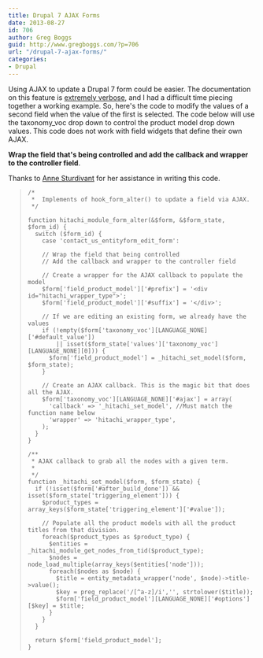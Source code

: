 ```yaml
---
title: Drupal 7 AJAX Forms
date: 2013-08-27
id: 706
author: Greg Boggs
guid: http://www.gregboggs.com/?p=706
url: "/drupal-7-ajax-forms/"
categories:
- Drupal
---
```


Using AJAX to update a Drupal 7 form could be easier. The documentation on this feature is [extremely verbose][1], and I had a difficult time piecing together a working example. So, here's the code to modify the values of a second field when the value of the first is selected. The code below will use the taxonomy_voc drop down to control the product model drop down values. This code does not work with field widgets that define their own AJAX.

**Wrap the field that's being controlled and add the callback and wrapper to the controller field**.

Thanks to [Anne Sturdivant][2] for her assistance in writing this code.

>     
>     /*
>      *  Implements of hook_form_alter() to update a field via AJAX.
>      */
>     
>     function hitachi_module_form_alter(&$form, &$form_state, $form_id) {
>       switch ($form_id) {
>         case 'contact_us_entityform_edit_form':
>     
>         // Wrap the field that being controlled
>         // Add the callback and wrapper to the controller field
>     
>         // Create a wrapper for the AJAX callback to populate the model
>         $form['field_product_model']['#prefix'] = '<div id="hitachi_wrapper_type">';
>         $form['field_product_model']['#suffix'] = '</div>';
>     
>         // If we are editing an existing form, we already have the values
>         if (!empty($form['taxonomy_voc'][LANGUAGE_NONE]['#default_value']) 
>             || isset($form_state['values']['taxonomy_voc'][LANGUAGE_NONE][0])) {
>           $form['field_product_model'] = _hitachi_set_model($form, $form_state);
>         }
>     
>         // Create an AJAX callback. This is the magic bit that does all the AJAX.
>         $form['taxonomy_voc'][LANGUAGE_NONE]['#ajax'] = array(
>           'callback' => '_hitachi_set_model', //Must match the function name below
>           'wrapper' => 'hitachi_wrapper_type',
>         );
>       }
>     }
>     
>     /**
>      * AJAX callback to grab all the nodes with a given term.
>      *
>      */
>     function _hitachi_set_model($form, $form_state) {
>       if (!isset($form['#after_build_done']) && isset($form_state['triggering_element'])) {
>         $product_types = array_keys($form_state['triggering_element']['#value']);
>     
>         // Populate all the product models with all the product titles from that division.
>         foreach($product_types as $product_type) {
>           $entities = _hitachi_module_get_nodes_from_tid($product_type);
>           $nodes = node_load_multiple(array_keys($entities['node']));
>           foreach($nodes as $node) {
>             $title = entity_metadata_wrapper('node', $node)->title->value();
>             $key = preg_replace('/[^a-z]/i','', strtolower($title));
>             $form['field_product_model'][LANGUAGE_NONE]['#options'][$key] = $title;
>           }
>         }
>       }
>     
>       return $form['field_product_model'];
>     }
>

 [1]: https://api.drupal.org/api/drupal/developer!topics!forms_api_reference.html/7#ajax
 [2]: http://anniegreens.com/
